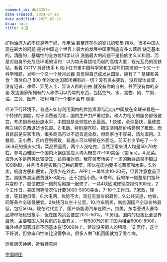 ```yaml
---
comment_id: db83357e
date created: 2024-07-10
date modified: 2025-02-22
draw: null
title: 中国
---
```

矿物油混入的不仅是老干妈、食用油 甚至还在你的婴儿奶粉里 所以，很多中国人现在最大的问题 是对中国这个世界上最大的发展中国家到底有多么落后 缺乏基本的，清醒的，基础性的全方位科学认识 洗脑最大的问题不是民族主义义和团，而是对自身所处危险环境的误判！以为每天看拔地而起的高楼大厦，锃光瓦亮的高铁站，看着 CCTV 抖音快手 b 站小红书里中国科学家和工程师们突破的一个又一个科学难题，发明一个又一个登月武器 真觉得自己成发达国家，拥有了 " 基建和美食 " 落后自己 800 年的发达国家所拥有的一切？没有民主宪政，没有媒体监督，没有记者、律师、异见人士、异议人群的自由 就没有你的自由，甚至没有你的安全 发达国家所拥有的人和你习以为常的东西，包括空气、水、食物、肉、牛奶、油、工资、医疗、福利 咱们一个都不会有 谢谢

经济下行环境下，普通人如何利用国内的优势资源?![🇨🇳](https://abs-0.twimg.com/emoji/v2/svg/1f1e8-1f1f3.svg "Flag of China")中国放在全球来看是一个特殊的国度，对于消费者而言，国内生产力严重过剩，和人力相关的服务都很便宜，考虑到基础设施水平，中国就是全球性价比最高。1.快递，全球最快，最便宜. 两三块的东西退货也包邮。2.电商，特别是PDD，把生活用品价格卷到了极致。而且目前是买家市场，很多商品可以不退货退全款，但商家也不容易，请勿滥用。3.餐馆，无小费，且内卷到极致，普通人可以顿顿在外面吃。前天七夕节吃了一个36.8元的重庆火锅，菜品质量高，两个人没吃完，当然正常来讲人均是50-70左右。参考西雅图一个国内火锅连锁店人均大概在70-100美金（含tips）。4.蔬菜。海外大多是肉类比较便宜，蔬菜相对贵。我在菜市场买了一周的新鲜蔬菜不超过100RMB，并且很多是农民自己种的蔬菜。所以在国内要多吃蔬菜和水果。5.外卖，极度方便和便宜，我很少吃外卖。APP上一单外卖10-20元，但要注意食品卫生。美国外卖运送费就5-8美元，还不包括小费。6.修车。我的车一侧整扇门挂坏并变形了，顺便把这一侧前后剐蹭一起修了，一共4块区域修理店报价900元，2个工作日。美国同等情况估计要3000-5000美金，7-10个工作日。7.家政，理发，等其他日常。8.水电网，优势不大，现在有涨价的趋势。9.公共交通，地铁，同等条件全球最便宜。2块钱可以坐十公里。10.汽车购买，新能源国产全球价格最低，包括tesla。现在时代变了，国产新能源汽车在欧洲，拉美，东南亚进入豪华品牌市场也很抢手，但在国内买会便宜20%-50%。11.房租。国内的租售比全世界最低，主要和国人对买房的执着有关，一套500万的房子国内租金5000-8000，海外根据国家城市不同基本在15000往上。建议没买房人的租房。12.医疗，这个不好说，但效率和性价比没得争议。很多人做飞机回国就为了看个病。

远看满天神佛，近看狮驼岭

[中国地图](中国地图.md)
